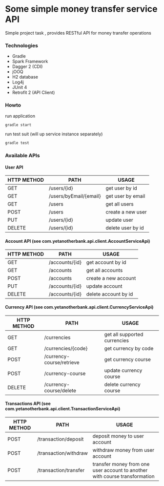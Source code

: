 # Some simple money transfer service API

Simple project task , provides RESTful API for money transfer operations

### Technologies
- Gradle
- Spark Framework
- Dagger 2 (CDI)
- jOOQ
- H2 database
- Log4j
- JUnit 4
- Retrofit 2 (API Client)

### Howto 
run application
```sh
gradle start
```

run test suit (will up service instance separately)
```sh
gradle test
```

### Available APIs

#### User API

| HTTP METHOD | PATH | USAGE |
| -----------| ------ | ------ |
| GET | /users/{id} | get user by id | 
| GET | /users/byEmail/{email} | get user by email | 
| GET | /users | get all users | 
| POST | /users | create a new user | 
| PUT | /users/{id} | update user | 
| DELETE | /users/{id} | delete user by id | 

#### Account API (see com.yetanotherbank.api.client.AccountServiceApi)

| HTTP METHOD | PATH | USAGE |
| -----------| ------ | ------ |
| GET | /accounts/{id} | get account by id | 
| GET | /accounts | get all accounts | 
| POST | /accounts | create a new account | 
| PUT | /accounts/{id} | update account | 
| DELETE | /accounts/{id} | delete account by id | 

#### Currency API (see com.yetanotherbank.api.client.CurrencyServiceApi)

| HTTP METHOD | PATH | USAGE |
| -----------| ------ | ------ |
| GET | /currencies | get all supported currencies | 
| GET | /currencies/{code} | get currency by code | 
| POST | /currency-course/retrieve | get currency course | 
| POST | /currency-course | update currency course | 
| DELETE | /currency-course/delete | delete currency course | 

#### Transactions API (see com.yetanotherbank.api.client.TransactionServiceApi)

| HTTP METHOD | PATH | USAGE |
| -----------| ------ | ------ |
| POST | /transaction/deposit | deposit money to user account | 
| POST | /transaction/withdraw | withdraw money from user account | 
| POST | /transaction/transfer | transfer money from one user account to another with course transformation | 

